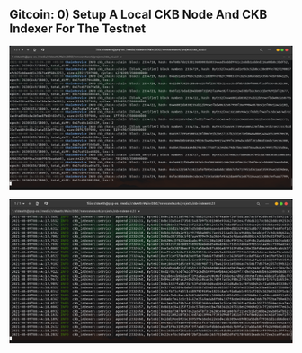 ## Gitcoin: 0) Setup A Local CKB Node And CKB Indexer For The Testnet

![0](https://raw.githubusercontent.com/sidharthpunathil/nervosnetwork/main/task0/Tilix_%20s1dwwth%40pop-os_%20-media-s1dwwth-Main-DEV2-nervosnetwork-projects-ckb_v0.43.1_002.png?token=AHOMDN63LSNJUS5XP3KL7PDBDIUGY)

![1](https://raw.githubusercontent.com/sidharthpunathil/nervosnetwork/main/task0/Tilix_%20s1dwwth%40pop-os_%20-media-s1dwwth-Main-DEV2-nervosnetwork-projects-ckb-indexer-0.2.1_001.png?token=AHOMDN7XAL4WW455PPBELR3BDIUCI)